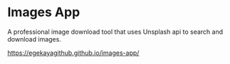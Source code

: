 # Images App

A professional image download tool that uses Unsplash api to search and download images.

https://egekayagithub.github.io/images-app/
